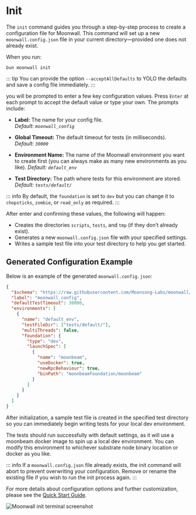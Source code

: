 # Init

The `init` command guides you through a step-by-step process to create a configuration file for Moonwall. This command will set up a new `moonwall.config.json` file in your current directory—provided one does not already exist.

When you run:

`bun moonwall init`

::: tip
You can provide the option `--acceptAllDefaults` to YOLO the defaults and save a config file immediately.
:::

you will be prompted to enter a few key configuration values. Press `Enter` at each prompt to accept the default value or type your own. The prompts include:

- **Label:** The name for your config file.  
  _Default: `moonwall_config`_

- **Global Timeout:** The default timeout for tests (in milliseconds).  
  _Default: `30000`_

- **Environment Name:** The name of the Moonwall environment you want to create first (you can always make as many new environments as you like).
  _Default: `default_env`_

- **Test Directory:** The path where tests for this environment are stored.  
  _Default: `tests/default/`_

::: info
By default, the `foundation` is set to `dev` but you can change it to `chopsticks`, `zombie`, or `read_only` as required.
:::

After enter and confirming these values, the following will happen:

- Creates the directories `scripts`, `tests`, and `tmp` (if they don’t already exist).
- Generates a new `moonwall.config.json` file with your specified settings.
- Writes a sample test file into your test directory to help you get started.

## Generated Configuration Example

Below is an example of the generated `moonwall.config.json`:

```json
{
  "$schema": "https://raw.githubusercontent.com/Moonsong-Labs/moonwall/main/packages/types/config_schema.json",
  "label": "moonwall_config",
  "defaultTestTimeout": 30000,
  "environments": [
    {
      "name": "default_env",
      "testFileDir": ["tests/default/"],
      "multiThreads": false,
      "foundation": {
        "type": "dev",
        "launchSpec": [
          {
            "name": "moonbeam",
            "useDocker": true,
            "newRpcBehaviour": true,
            "binPath": "moonbeamfoundation/moonbeam"
          }
        ]
      }
    }
  ]
}
```

After initialization, a sample test file is created in the specified test directory so you can immediately begin writing tests for your local dev environment.

The tests should run successfully with default settings, as it will use a moonbeam docker image to spin up a local dev environment. You can modify this environment to whichever substrate node binary location or docker as you like.

::: info
If a `moonwall.config.json` file already exists, the init command will abort to prevent overwriting your configuration. Remove or rename the existing file if you wish to run the init process again.
:::

For more details about configuration options and further customization, please see the [Quick Start Guide](/guide/test/quick-start).

![Moonwall init terminal screenshot](/init.png)
